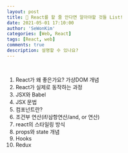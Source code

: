 ```yaml
---
layout: post
title: 🔔 React를 할 줄 안다면 알아야할 것들 List!
date: 2021-05-01 17:10:00
author: 'SeWonKim'
categories: [Web, React]
tags: [React, web]
comments: true
description: 설명할 수 있나요?
---
```


&nbsp;

1. React가 왜 좋은가요? 가상DOM 개념
2. React가 실제로 동작하는 과정
3. JSX와 Babel
4. JSX 문법
5. 컴포넌트란?
6. 조건부 연산(if/삼항연산/and, or 연산)
7. react의 스타일링 방식
8. props와 state 개념
9. Hooks
10. Redux

&nbsp;
&nbsp;
